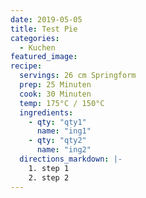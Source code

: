 ```yaml
---
date: 2019-05-05
title: Test Pie
categories:
  - Kuchen
featured_image:
recipe:
  servings: 26 cm Springform
  prep: 25 Minuten
  cook: 30 Minuten
  temp: 175°C / 150°C
  ingredients:
    - qty: "qty1"
      name: "ing1"
    - qty: "qty2"
      name: "ing2"
  directions_markdown: |-
    1. step 1
    2. step 2
---
```


